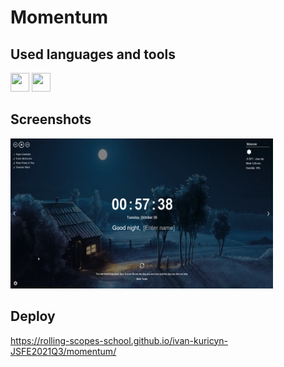 # Momentum

## Used languages and tools

<div>
  <img src="https://cdn.jsdelivr.net/gh/devicons/devicon/icons/javascript/javascript-original.svg" width="30" height="30">
  <img src="https://cdn.jsdelivr.net/gh/devicons/devicon/icons/css3/css3-original.svg" width="30" height="30">
</div>

## Screenshots

<img src="screenshots/screenshot1.png" width="420" height="240">

## Deploy

https://rolling-scopes-school.github.io/ivan-kuricyn-JSFE2021Q3/momentum/